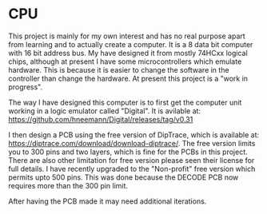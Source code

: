 # CPU

This project is mainly for my own interest and has no real purpose apart from learning and to actually create a computer. It is a 8 data bit computer with 16 bit address bus. My have designed it from mostly 74HCxx logical chips, although at present I have some microcontrollers which emulate hardware. This is because it is easier to change the software in the controller than change the hardware.  At present this project is a "work in progress".

The way I have designed this computer is to first get the computer unit working in a logic emulator called "Digital". It is avilable at: https://github.com/hneemann/Digital/releases/tag/v0.31

I then design a PCB using the free version of DipTrace, which is available at: https://diptrace.com/download/download-diptrace/. The free version limits you to 300 pins and two layers, which is fine for the PCBs in this project. There are also other limitation for free version please seen their license for full details. I have recently upgraded to the "Non-profit" free version which permits upto 500 pins. This was done because the DECODE PCB now requires more than the 300 pin limit. 

After having the PCB made it may need additional iterations.   